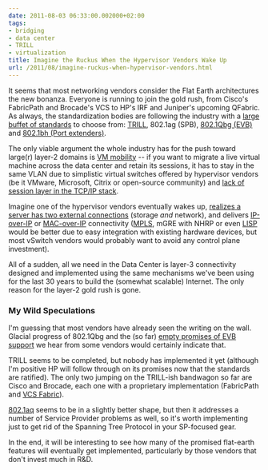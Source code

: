 ```yaml
---
date: 2011-08-03 06:33:00.002000+02:00
tags:
- bridging
- data center
- TRILL
- virtualization
title: Imagine the Ruckus When the Hypervisor Vendors Wake Up
url: /2011/08/imagine-ruckus-when-hypervisor-vendors.html
---
```

It seems that most networking vendors consider the Flat Earth architectures the new bonanza. Everyone is running to join the gold rush, from Cisco's FabricPath and Brocade's VCS to HP's IRF and Juniper's upcoming QFabric. As always, the standardization bodies are following the industry with a [large buffet of standards](https://blog.ipspace.net/2010/08/how-many-large-scale-bridging-standards.html) to choose from: [TRILL](https://blog.ipspace.net/2010/07/why-is-trill-not-routing-at-layer-2.html), 802.1ag (SPB), [802.1Qbg (EVB)](https://blog.ipspace.net/2011/05/edge-virtual-bridging-evb-8021qbg-eases.html) and [802.1bh (Port extenders)](https://blog.ipspace.net/2011/06/vn-tag8021qbh-basics.html).
<!--more-->
The only viable argument the whole industry has for the push toward large(r) layer-2 domains is [VM mobility](https://blog.ipspace.net/2010/09/vmotion-elephant-in-data-center-room.html) -- if you want to migrate a live virtual machine across the data center and retain its sessions, it has to stay in the same VLAN due to simplistic virtual switches offered by hypervisor vendors (be it VMware, Microsoft, Citrix or open-source community) and [lack of session layer in the TCP/IP stack](https://blog.ipspace.net/2009/08/what-went-wrong-tcpip-lacks-session.html).

Imagine one of the hypervisor vendors eventually wakes up, [realizes a server has two external connections](https://blog.ipspace.net/2011/07/vsphere-50-new-networking-features.html) (storage *and* network), and delivers [IP-over-IP](http://searchtelecom.techtarget.com/tip/How-to-build-a-scalable-IaaS-cloud-network-infrastructure) or [MAC-over-IP](https://blog.ipspace.net/2011/06/vcider-climbing-virtual-networking.html) connectivity ([MPLS](https://blog.ipspace.net/2011/05/complexity-belongs-to-network-edge.html), mGRE with NHRP or even [LISP](https://blog.ipspace.net/2011/06/inter-dc-ip-based-vmotion-with-lisp.html) would be better due to easy integration with existing hardware devices, but most vSwitch vendors would probably want to avoid any control plane investment).

All of a sudden, all we need in the Data Center is layer-3 connectivity designed and implemented using the same mechanisms we've been using for the last 30 years to build the (somewhat scalable) Internet. The only reason for the layer-2 gold rush is gone.

### My Wild Speculations

I'm guessing that most vendors have already seen the writing on the wall. Glacial progress of 802.1Qbg and the (so far) [empty promises of EVB support](http://www.juniper.fr/us/en/local/pdf/whitepapers/standardizing-datacenter-server-network.pdf) we hear from some vendors would certainly indicate that.

TRILL seems to be completed, but nobody has implemented it yet (although I'm positive HP will follow through on its promises now that the standards are ratified). The only two jumping on the TRILL-ish bandwagon so far are Cisco and Brocade, each one with a proprietary implementation (FabricPath and [VCS Fabric](https://blog.ipspace.net/2011/03/dont-lie-about-proprietary-protocols.html)).

[802.1aq](http://packetpushers.net/case-shortest-path-bridging-802-1aq-spb/) seems to be in a slightly better shape, but then it addresses a number of Service Provider problems as well, so it's worth implementing just to get rid of the Spanning Tree Protocol in your SP-focused gear.

In the end, it will be interesting to see how many of the promised flat-earth features will eventually get implemented, particularly by those vendors that don't invest much in R&D.
